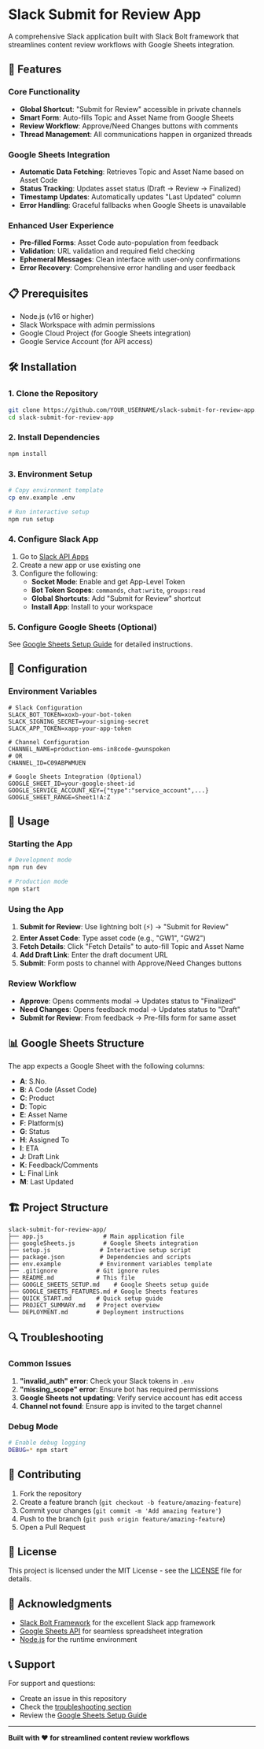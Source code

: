 # Slack Submit for Review App

A comprehensive Slack application built with Slack Bolt framework that streamlines content review workflows with Google Sheets integration.

## 🚀 Features

### Core Functionality
- **Global Shortcut**: "Submit for Review" accessible in private channels
- **Smart Form**: Auto-fills Topic and Asset Name from Google Sheets
- **Review Workflow**: Approve/Need Changes buttons with comments
- **Thread Management**: All communications happen in organized threads

### Google Sheets Integration
- **Automatic Data Fetching**: Retrieves Topic and Asset Name based on Asset Code
- **Status Tracking**: Updates asset status (Draft → Review → Finalized)
- **Timestamp Updates**: Automatically updates "Last Updated" column
- **Error Handling**: Graceful fallbacks when Google Sheets is unavailable

### Enhanced User Experience
- **Pre-filled Forms**: Asset Code auto-population from feedback
- **Validation**: URL validation and required field checking
- **Ephemeral Messages**: Clean interface with user-only confirmations
- **Error Recovery**: Comprehensive error handling and user feedback

## 📋 Prerequisites

- Node.js (v16 or higher)
- Slack Workspace with admin permissions
- Google Cloud Project (for Google Sheets integration)
- Google Service Account (for API access)

## 🛠️ Installation

### 1. Clone the Repository
```bash
git clone https://github.com/YOUR_USERNAME/slack-submit-for-review-app.git
cd slack-submit-for-review-app
```

### 2. Install Dependencies
```bash
npm install
```

### 3. Environment Setup
```bash
# Copy environment template
cp env.example .env

# Run interactive setup
npm run setup
```

### 4. Configure Slack App
1. Go to [Slack API Apps](https://api.slack.com/apps)
2. Create a new app or use existing one
3. Configure the following:
   - **Socket Mode**: Enable and get App-Level Token
   - **Bot Token Scopes**: `commands`, `chat:write`, `groups:read`
   - **Global Shortcuts**: Add "Submit for Review" shortcut
   - **Install App**: Install to your workspace

### 5. Configure Google Sheets (Optional)
See [Google Sheets Setup Guide](GOOGLE_SHEETS_SETUP.md) for detailed instructions.

## 🔧 Configuration

### Environment Variables

```env
# Slack Configuration
SLACK_BOT_TOKEN=xoxb-your-bot-token
SLACK_SIGNING_SECRET=your-signing-secret
SLACK_APP_TOKEN=xapp-your-app-token

# Channel Configuration
CHANNEL_NAME=production-ems-in8code-gwunspoken
# OR
CHANNEL_ID=C09ABPWMUEN

# Google Sheets Integration (Optional)
GOOGLE_SHEET_ID=your-google-sheet-id
GOOGLE_SERVICE_ACCOUNT_KEY={"type":"service_account",...}
GOOGLE_SHEET_RANGE=Sheet1!A:Z
```

## 🚀 Usage

### Starting the App
```bash
# Development mode
npm run dev

# Production mode
npm start
```

### Using the App
1. **Submit for Review**: Use lightning bolt (⚡️) → "Submit for Review"
2. **Enter Asset Code**: Type asset code (e.g., "GW1", "GW2")
3. **Fetch Details**: Click "Fetch Details" to auto-fill Topic and Asset Name
4. **Add Draft Link**: Enter the draft document URL
5. **Submit**: Form posts to channel with Approve/Need Changes buttons

### Review Workflow
- **Approve**: Opens comments modal → Updates status to "Finalized"
- **Need Changes**: Opens feedback modal → Updates status to "Draft"
- **Submit for Review**: From feedback → Pre-fills form for same asset

## 📊 Google Sheets Structure

The app expects a Google Sheet with the following columns:
- **A**: S.No.
- **B**: A Code (Asset Code)
- **C**: Product
- **D**: Topic
- **E**: Asset Name
- **F**: Platform(s)
- **G**: Status
- **H**: Assigned To
- **I**: ETA
- **J**: Draft Link
- **K**: Feedback/Comments
- **L**: Final Link
- **M**: Last Updated

## 🏗️ Project Structure

```
slack-submit-for-review-app/
├── app.js                 # Main application file
├── googleSheets.js        # Google Sheets integration
├── setup.js              # Interactive setup script
├── package.json          # Dependencies and scripts
├── env.example           # Environment variables template
├── .gitignore           # Git ignore rules
├── README.md            # This file
├── GOOGLE_SHEETS_SETUP.md    # Google Sheets setup guide
├── GOOGLE_SHEETS_FEATURES.md # Google Sheets features
├── QUICK_START.md       # Quick setup guide
├── PROJECT_SUMMARY.md   # Project overview
└── DEPLOYMENT.md        # Deployment instructions
```

## 🔍 Troubleshooting

### Common Issues
1. **"invalid_auth" error**: Check your Slack tokens in `.env`
2. **"missing_scope" error**: Ensure bot has required permissions
3. **Google Sheets not updating**: Verify service account has edit access
4. **Channel not found**: Ensure app is invited to the target channel

### Debug Mode
```bash
# Enable debug logging
DEBUG=* npm start
```

## 🤝 Contributing

1. Fork the repository
2. Create a feature branch (`git checkout -b feature/amazing-feature`)
3. Commit your changes (`git commit -m 'Add amazing feature'`)
4. Push to the branch (`git push origin feature/amazing-feature`)
5. Open a Pull Request

## 📝 License

This project is licensed under the MIT License - see the [LICENSE](LICENSE) file for details.

## 🙏 Acknowledgments

- [Slack Bolt Framework](https://slack.dev/bolt-js/) for the excellent Slack app framework
- [Google Sheets API](https://developers.google.com/sheets/api) for seamless spreadsheet integration
- [Node.js](https://nodejs.org/) for the runtime environment

## 📞 Support

For support and questions:
- Create an issue in this repository
- Check the [troubleshooting section](#troubleshooting)
- Review the [Google Sheets Setup Guide](GOOGLE_SHEETS_SETUP.md)

---

**Built with ❤️ for streamlined content review workflows**
